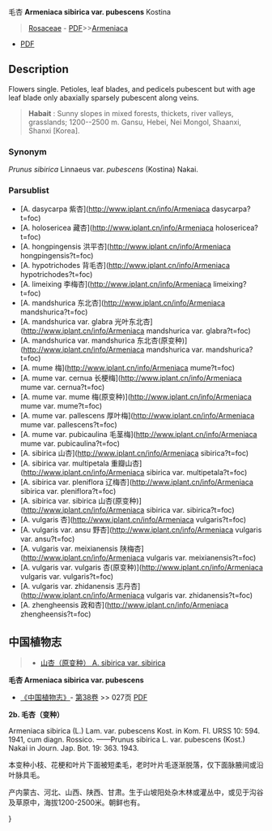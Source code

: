 毛杏 **Armeniaca sibirica var. pubescens** Kostina

> [Rosaceae](http://www.iplant.cn/info/Rosaceae?t=foc) - [PDF](http://www.iplant.cn/foc/pdf/Rosaceae.pdf)>>[Armeniaca](http://www.iplant.cn/info/Armeniaca?t=foc)
 - [PDF](http://www.iplant.cn/foc/pdf/Armeniaca.pdf)

## Description

Flowers single. Petioles, leaf blades, and pedicels pubescent but with age leaf blade only abaxially sparsely pubescent along veins.

> **Habait** : 
> Sunny slopes in mixed forests, thickets, river valleys, grasslands; 1200--2500 m. Gansu, Hebei, Nei Mongol, Shaanxi, Shanxi [Korea].

### Synonym
*Prunus sibirica* Linnaeus var. *pubescens* (Kostina) Nakai.

### Parsublist

* [A.  dasycarpa  紫杏](http://www.iplant.cn/info/Armeniaca dasycarpa?t=foc)
* [A.  holosericea  藏杏](http://www.iplant.cn/info/Armeniaca holosericea?t=foc)
* [A.  hongpingensis  洪平杏](http://www.iplant.cn/info/Armeniaca hongpingensis?t=foc)
* [A.  hypotrichodes  背毛杏](http://www.iplant.cn/info/Armeniaca hypotrichodes?t=foc)
* [A.  limeixing  李梅杏](http://www.iplant.cn/info/Armeniaca limeixing?t=foc)
* [A.  mandshurica  东北杏](http://www.iplant.cn/info/Armeniaca mandshurica?t=foc)
* [A.  mandshurica var. glabra  光叶东北杏](http://www.iplant.cn/info/Armeniaca mandshurica var. glabra?t=foc)
* [A.  mandshurica var. mandshurica  东北杏(原变种)](http://www.iplant.cn/info/Armeniaca mandshurica var. mandshurica?t=foc)
* [A.  mume  梅](http://www.iplant.cn/info/Armeniaca mume?t=foc)
* [A.  mume var. cernua  长梗梅](http://www.iplant.cn/info/Armeniaca mume var. cernua?t=foc)
* [A.  mume var. mume  梅(原变种)](http://www.iplant.cn/info/Armeniaca mume var. mume?t=foc)
* [A.  mume var. pallescens  厚叶梅](http://www.iplant.cn/info/Armeniaca mume var. pallescens?t=foc)
* [A.  mume var. pubicaulina  毛茎梅](http://www.iplant.cn/info/Armeniaca mume var. pubicaulina?t=foc)
* [A.  sibirica  山杏](http://www.iplant.cn/info/Armeniaca sibirica?t=foc)
* [A.  sibirica var. multipetala  重瓣山杏](http://www.iplant.cn/info/Armeniaca sibirica var. multipetala?t=foc)
* [A.  sibirica var. pleniflora  辽梅杏](http://www.iplant.cn/info/Armeniaca sibirica var. pleniflora?t=foc)
* [A.  sibirica var. sibirica  山杏(原变种)](http://www.iplant.cn/info/Armeniaca sibirica var. sibirica?t=foc)
* [A.  vulgaris  杏](http://www.iplant.cn/info/Armeniaca vulgaris?t=foc)
* [A.  vulgaris var. ansu  野杏](http://www.iplant.cn/info/Armeniaca vulgaris var. ansu?t=foc)
* [A.  vulgaris var. meixianensis  陕梅杏](http://www.iplant.cn/info/Armeniaca vulgaris var. meixianensis?t=foc)
* [A.  vulgaris var. vulgaris  杏(原变种)](http://www.iplant.cn/info/Armeniaca vulgaris var. vulgaris?t=foc)
* [A.  vulgaris var. zhidanensis  志丹杏](http://www.iplant.cn/info/Armeniaca vulgaris var. zhidanensis?t=foc)
* [A.  zhengheensis  政和杏](http://www.iplant.cn/info/Armeniaca zhengheensis?t=foc)

## 中国植物志

> * [山杏（原变种）  A.  sibirica var. sibirica](Armeniaca-sibirica-var-sibirica-山杏(原变种).md)

**毛杏 Armeniaca sibirica var. pubescens**

* [《中国植物志》](http://www.iplant.cn/frps)- [第38卷](http://www.iplant.cn/frps/vol/38) >> 027页 [PDF](http://www.iplant.cn/frps/pdf/38/027b.PDF)

**2b. 毛杏（变种）**

Armeniaca sibirica (L.) Lam. var. pubescens Kost. in Kom. Fl. URSS 10: 594. 1941, cum diagn. Rossico. ——Prunus sibirica L. var. pubescens (Kost.) Nakai in Journ. Jap. Bot. 19: 363. 1943.

本变种小枝、花梗和叶片下面被短柔毛，老时叶片毛逐渐脱落，仅下面脉腋间或沿叶脉具毛。

产内蒙古、河北、山西、陕西、甘肃。生于山坡阳处杂木林或灌丛中，或见于沟谷及草原中，海拔1200-2500米。朝鲜也有。

}